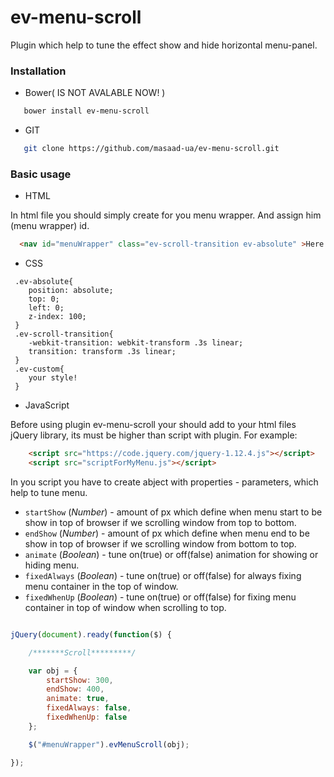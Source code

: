 # ev-menu-scroll

Plugin which help to tune the effect show and hide horizontal menu-panel.

### Installation

- Bower( IS NOT AVALABLE NOW! )

```bash
   bower install ev-menu-scroll
```

- GIT

```bash
   git clone https://github.com/masaad-ua/ev-menu-scroll.git
```

### Basic usage

- HTML

In html file you should simply create for you menu wrapper. And assign him (menu wrapper) id.

```html
  <nav id="menuWrapper" class="ev-scroll-transition ev-absolute" >Here is my menu!</nav>
```

- CSS

```
 .ev-absolute{
    position: absolute;
    top: 0;
    left: 0;
    z-index: 100;
 }
 .ev-scroll-transition{
    -webkit-transition: webkit-transform .3s linear;
    transition: transform .3s linear;
 }
 .ev-custom{
    your style!
 }
```

- JavaScript

Before using plugin ev-menu-scroll your should add to your html files jQuery library, its must be higher than script with plugin.
For example:

```html
    <script src="https://code.jquery.com/jquery-1.12.4.js"></script>
    <script src="scriptForMyMenu.js"></script>
```

In you script you have to create abject with properties - parameters, which help to tune menu.
- `startShow` (_Number_) - amount of px which define when menu start to be show in top of browser if we scrolling window from top to bottom.
- `endShow` (_Number_) - amount of px which define when menu end to be show in top of browser if we scrolling window from bottom to top.
- `animate` (_Boolean_) - tune on(true) or off(false) animation for showing or hiding menu.
- `fixedAlways` (_Boolean_) - tune on(true) or off(false) for always fixing menu container in the top of window.
- `fixedWhenUp` (_Boolean_) - tune on(true) or off(false) for fixing menu container in top of window when scrolling to top.


```javascript

jQuery(document).ready(function($) {

	/*******Scroll*********/

	var obj = {
		startShow: 300,
		endShow: 400,
		animate: true,
		fixedAlways: false,
		fixedWhenUp: false
	};

	$("#menuWrapper").evMenuScroll(obj);

});
```

